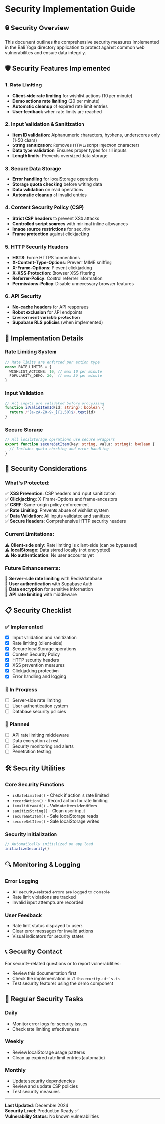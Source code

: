 # Security Implementation Guide

## 🔒 Security Overview

This document outlines the comprehensive security measures implemented in the Bali Yoga directory application to protect against common web vulnerabilities and ensure data integrity.

## 🛡️ Security Features Implemented

### 1. **Rate Limiting**
- **Client-side rate limiting** for wishlist actions (10 per minute)
- **Demo actions rate limiting** (20 per minute)
- **Automatic cleanup** of expired rate limit entries
- **User feedback** when rate limits are reached

### 2. **Input Validation & Sanitization**
- **Item ID validation**: Alphanumeric characters, hyphens, underscores only (1-50 chars)
- **String sanitization**: Removes HTML/script injection characters
- **Data type validation**: Ensures proper types for all inputs
- **Length limits**: Prevents oversized data storage

### 3. **Secure Data Storage**
- **Error handling** for localStorage operations
- **Storage quota checking** before writing data
- **Data validation** on read operations
- **Automatic cleanup** of invalid entries

### 4. **Content Security Policy (CSP)**
- **Strict CSP headers** to prevent XSS attacks
- **Controlled script sources** with minimal inline allowances
- **Image source restrictions** for security
- **Frame protection** against clickjacking

### 5. **HTTP Security Headers**
- **HSTS**: Force HTTPS connections
- **X-Content-Type-Options**: Prevent MIME sniffing
- **X-Frame-Options**: Prevent clickjacking
- **X-XSS-Protection**: Browser XSS filtering
- **Referrer-Policy**: Control referrer information
- **Permissions-Policy**: Disable unnecessary browser features

### 6. **API Security**
- **No-cache headers** for API responses
- **Robot exclusion** for API endpoints
- **Environment variable protection**
- **Supabase RLS policies** (when implemented)

## 🔧 Implementation Details

### Rate Limiting System
```typescript
// Rate limits are enforced per action type
const RATE_LIMITS = {
  WISHLIST_ACTIONS: 10, // max 10 per minute
  POPULARITY_DEMO: 20,  // max 20 per minute
}
```

### Input Validation
```typescript
// All inputs are validated before processing
function isValidItemId(id: string): boolean {
  return /^[a-zA-Z0-9-_]{1,50}$/.test(id)
}
```

### Secure Storage
```typescript
// All localStorage operations use secure wrappers
export function secureSetItem(key: string, value: string): boolean {
  // Includes quota checking and error handling
}
```

## 🚨 Security Considerations

### **What's Protected:**
✅ **XSS Prevention**: CSP headers and input sanitization  
✅ **Clickjacking**: X-Frame-Options and frame-ancestors  
✅ **CSRF**: Same-origin policy enforcement  
✅ **Rate Limiting**: Prevents abuse of wishlist system  
✅ **Data Validation**: All inputs validated and sanitized  
✅ **Secure Headers**: Comprehensive HTTP security headers  

### **Current Limitations:**
⚠️ **Client-side only**: Rate limiting is client-side (can be bypassed)  
⚠️ **localStorage**: Data stored locally (not encrypted)  
⚠️ **No authentication**: No user accounts yet  

### **Future Enhancements:**
🔮 **Server-side rate limiting** with Redis/database  
🔮 **User authentication** with Supabase Auth  
🔮 **Data encryption** for sensitive information  
🔮 **API rate limiting** with middleware  

## 📋 Security Checklist

### ✅ **Implemented**
- [x] Input validation and sanitization
- [x] Rate limiting (client-side)
- [x] Secure localStorage operations
- [x] Content Security Policy
- [x] HTTP security headers
- [x] XSS prevention measures
- [x] Clickjacking protection
- [x] Error handling and logging

### 🔄 **In Progress**
- [ ] Server-side rate limiting
- [ ] User authentication system
- [ ] Database security policies

### 📅 **Planned**
- [ ] API rate limiting middleware
- [ ] Data encryption at rest
- [ ] Security monitoring and alerts
- [ ] Penetration testing

## 🛠️ Security Utilities

### Core Security Functions
- `isRateLimited()` - Check if action is rate limited
- `recordAction()` - Record action for rate limiting
- `isValidItemId()` - Validate item identifiers
- `sanitizeString()` - Clean user input
- `secureGetItem()` - Safe localStorage reads
- `secureSetItem()` - Safe localStorage writes

### Security Initialization
```typescript
// Automatically initialized on app load
initializeSecurity()
```

## 🔍 Monitoring & Logging

### **Error Logging**
- All security-related errors are logged to console
- Rate limit violations are tracked
- Invalid input attempts are recorded

### **User Feedback**
- Rate limit status displayed to users
- Clear error messages for invalid actions
- Visual indicators for security states

## 📞 Security Contact

For security-related questions or to report vulnerabilities:
- Review this documentation first
- Check the implementation in `/lib/security-utils.ts`
- Test security features using the demo component

## 🔄 Regular Security Tasks

### **Daily**
- Monitor error logs for security issues
- Check rate limiting effectiveness

### **Weekly**
- Review localStorage usage patterns
- Clean up expired rate limit entries (automatic)

### **Monthly**
- Update security dependencies
- Review and update CSP policies
- Test security measures

---

**Last Updated**: December 2024  
**Security Level**: Production Ready ✅  
**Vulnerability Status**: No known vulnerabilities 